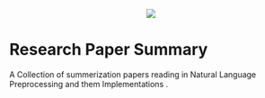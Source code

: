 
 
<p align="center">
<img src="./data/Images/logo.png"  >
</p>


Research Paper Summary
==============================
A Collection of summerization papers reading in Natural Language Preprocessing and them Implementations . 

